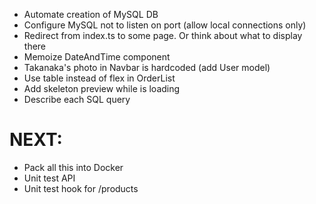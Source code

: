 -   Automate creation of MySQL DB
-   Configure MySQL not to listen on port (allow local connections only)
-   Redirect from index.ts to some page. Or think about what to display there
-   Memoize DateAndTime component
-   Takanaka's photo in Navbar is hardcoded (add User model)
-   Use table instead of flex in OrderList
-   Add skeleton preview while <OrderInfo> is loading
-   Describe each SQL query

# NEXT:

-   Pack all this into Docker
-   Unit test API
-   Unit test hook for /products
